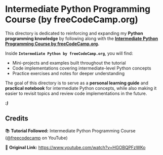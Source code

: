 # **Intermediate Python Programming Course (by freeCodeCamp.org)**

This directory is dedicated to reinforcing and expanding my **Python programming knowledge** by following along with the **[Intermediate Python Programming Course by freeCodeCamp.org](https://www.youtube.com/watch?v=HGOBQPFzWKo).**

Inside **`Intermediate Python by freeCodeCamp.org`**, you will find:

* Mini-projects and examples built throughout the tutorial
* Code implementations covering intermediate-level Python concepts
* Practice exercises and notes for deeper understanding

The goal of this directory is to serve as a **personal learning guide** and **practical notebook** for intermediate Python concepts, while also making it easier to revisit topics and review code implementations in the future.

***:)***

## **Credits**

📚 **Tutorial Followed:** Intermediate Python Programming Course ([@freecodecamp](https://www.youtube.com/@freecodecamp) on YouTube)

🔗 **Original Link:** https://www.youtube.com/watch?v=HGOBQPFzWKo